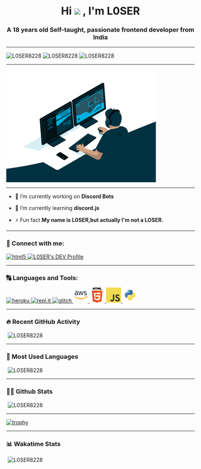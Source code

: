 <h1 align="center">Hi <img src="https://media.giphy.com/media/hvRJCLFzcasrR4ia7z/giphy.gif" width="25px"> , I'm L0SER</h1>
<h3 align="center">A 18 years old Self-taught, passionate frontend developer from India</h3>

<hr>

<p>
<img src="https://komarev.com/ghpvc/?username=L0SER8228" alt="L0SER8228" />
<img src="https://img.shields.io/github/forks/L0SER8228/L0SER8228?color=blue" alt="L0SER8228" />
<img src="https://img.shields.io/github/stars/L0SER8228/L0SER8228?color=blue" alt="L0SER8228" />
</p>

<hr>

  <img align="center" alt="GIF" src="code.gif?raw=true" width="400" height="300" />

<hr>

- 🔭 I’m currently working on **Discord Bots**

- 🌱 I’m currently learning **discord.js**

- ⚡ Fun fact **My name is L0SER,but actually I'm not a LOSER.**

<hr>

<h3 align="left">📎 Connect with me:</h3>
<a href="https://discord.com/users/668157292927254587" target="_blank"> <img src="https://discord.com/assets/41484d92c876f76b20c7f746221e8151.svg" alt="html5" width="40" height="40"/> </a>
<a href="https://dev.to/l0ser8228"> <img src="https://d2fltix0v2e0sb.cloudfront.net/dev-badge.svg" alt="L0SER's DEV Profile" height="30" width="30"> </a>

<hr>

<h3 align="left">🔠 Languages and Tools:</h3>
<p align="left"> <a href="https://heroku.com/" target="_blank"> <img src="https://brand.heroku.com/static/media/heroku-logo-stroke.aa0b53be.svg" alt="heroku" width="40" height="40"/> <a href="https://repl.it/" target="_blank"> <img src="https://upload.wikimedia.org/wikipedia/commons/b/b2/Repl.it_logo.svg" alt="repl.it" width="40" height="40"/> </a> <a href="https://glitch.com" target="_blank"> <img src="https://cdn.glitch.com/2bdfb3f8-05ef-4035-a06e-2043962a3a13%2Flogo-day.svg" alt="glitch" width="40" height="40"/> </a> <a href="https://aws.amazon.com" target="_blank"> <img src="https://raw.githubusercontent.com/github/explore/fbceb94436312b6dacde68d122a5b9c7d11f9524/topics/aws/aws.png" alt="aws" width="40" height="40"/> </a> <a href="https://www.w3.org/html/" target="_blank"> <img src="https://raw.githubusercontent.com/github/explore/80688e429a7d4ef2fca1e82350fe8e3517d3494d/topics/html/html.png" alt="html5" width="40" height="40"/> </a> <a href="https://developer.mozilla.org/en-US/docs/Web/JavaScript" target="_blank"> <img src="https://raw.githubusercontent.com/github/explore/80688e429a7d4ef2fca1e82350fe8e3517d3494d/topics/javascript/javascript.png" alt="javascript" width="40" height="40"/> </a> <a href="https://www.python.org" target="_blank"> <img src="https://raw.githubusercontent.com/github/explore/80688e429a7d4ef2fca1e82350fe8e3517d3494d/topics/python/python.png" alt="python" width="40" height="40"/> </a> </p>

<hr>

<h3 align="left">🔥 Recent GitHub Activity</h3>
<p>&nbsp;<img align="center" src="https://github-readme-stats.vercel.app/api?username=L0SER8228&show_icons=true&theme=radical" alt="L0SER8228" /></p>

<hr>

<h3 align="left">📜 Most Used Languages</h3>
<p>&nbsp;<img align="center" src="https://github-readme-stats.vercel.app/api/top-langs/?username=L0SER8228&layout=compact&show_icons=true&theme=radical" alt="L0SER8228" /></p>

<hr>

<h3 align="left">👨‍💻 Github Stats</h3>
<p>&nbsp;<img align="center" src="https://github-readme-streak-stats.herokuapp.com/?user=L0SER8228&hide_border=true&theme=radical" alt="L0SER8228" /></p>

<hr>

[![trophy](https://github-profile-trophy.vercel.app/?username=L0SER8228&theme=discord&column=3)](https://github.com/L0SER8228)

<hr>

<h3 align="left">📊 Wakatime Stats</h3>
<p>&nbsp;<img align="center" src="https://github-readme-stats.vercel.app/api/wakatime?username=L0SER8228&theme=radical" alt="L0SER8228" /></p>
